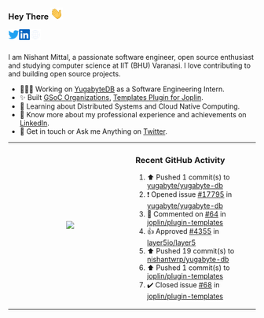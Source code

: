### Hey There <img src="./assets/wave.gif" width="25px">
<a href="http://urls.nishantwrp.com/github-to-twitter" target="_blank">
  <img align="left" alt="Nishant's Twitter" width="22px" src="./assets/twitter.svg" />
</a>
<a href="http://urls.nishantwrp.com/github-to-linkedin" target="_blank">
  <img align="left" alt="Nishant's LinkedIn" width="22px" src="./assets/linkedin.svg" />
</a>
<a href="http://urls.nishantwrp.com/github-to-site" target="_blank">
  <img align="left" alt="Nishant's Site" width="22px" src="./assets/globe.svg" />
</a>
<br /><br />

I am Nishant Mittal, a passionate software engineer, open source enthusiast and studying computer science at IIT (BHU) Varanasi. I love contributing to and building open source projects.

- 👨🏽‍💻 Working on [YugabyteDB](https://www.github.com/yugabyte) as a Software Engineering Intern.
- ✨ Built [GSoC Organizations](https://www.gsocorganizations.dev/), [Templates Plugin for Joplin](https://github.com/joplin/plugin-templates).
- 🌱 Learning about Distributed Systems and Cloud Native Computing.
- 🚀 Know more about my professional experience and achievements on [LinkedIn](http://urls.nishantwrp.com/github-to-linkedin).
- 💬 Get in touch or Ask me Anything on [Twitter](http://urls.nishantwrp.com/github-to-twitter).

<table><tr>
<td valign="center" width="50%"><div align="center">

<a href="http://urls.nishantwrp.com/github-to-twitter"><img src="https://gtce.itsvg.in/api?username=nishantwrp&theme=transparent&response=true&border=false&time=true&icon=default" style="height:100%"/></a>

</div></td>

<td valign="top" width="50%">

### Recent GitHub Activity
<!--RECENT_ACTIVITY:start-->
1. ⬆️ Pushed 1 commit(s) to [yugabyte/yugabyte-db](https://github.com/yugabyte/yugabyte-db)<br>
2. ❗️ Opened issue [#17795](https://github.com/yugabyte/yugabyte-db/issues/17795) in [yugabyte/yugabyte-db](https://github.com/yugabyte/yugabyte-db)<br>
3. 💬 Commented on [#64](https://github.com/joplin/plugin-templates/issues/64#issuecomment-1591430606) in [joplin/plugin-templates](https://github.com/joplin/plugin-templates)<br>
4. 👍 Approved [#4355](https://github.com/layer5io/layer5/pull/4355#pullrequestreview-1469690135) in [layer5io/layer5](https://github.com/layer5io/layer5)<br>
5. ⬆️ Pushed 19 commit(s) to [nishantwrp/yugabyte-db](https://github.com/nishantwrp/yugabyte-db)<br>
6. ⬆️ Pushed 1 commit(s) to [joplin/plugin-templates](https://github.com/joplin/plugin-templates)<br>
7. ✔️ Closed issue [#68](https://github.com/joplin/plugin-templates/issues/68) in [joplin/plugin-templates](https://github.com/joplin/plugin-templates)<br>
<!--RECENT_ACTIVITY:end-->

</td>
</tr></table>
